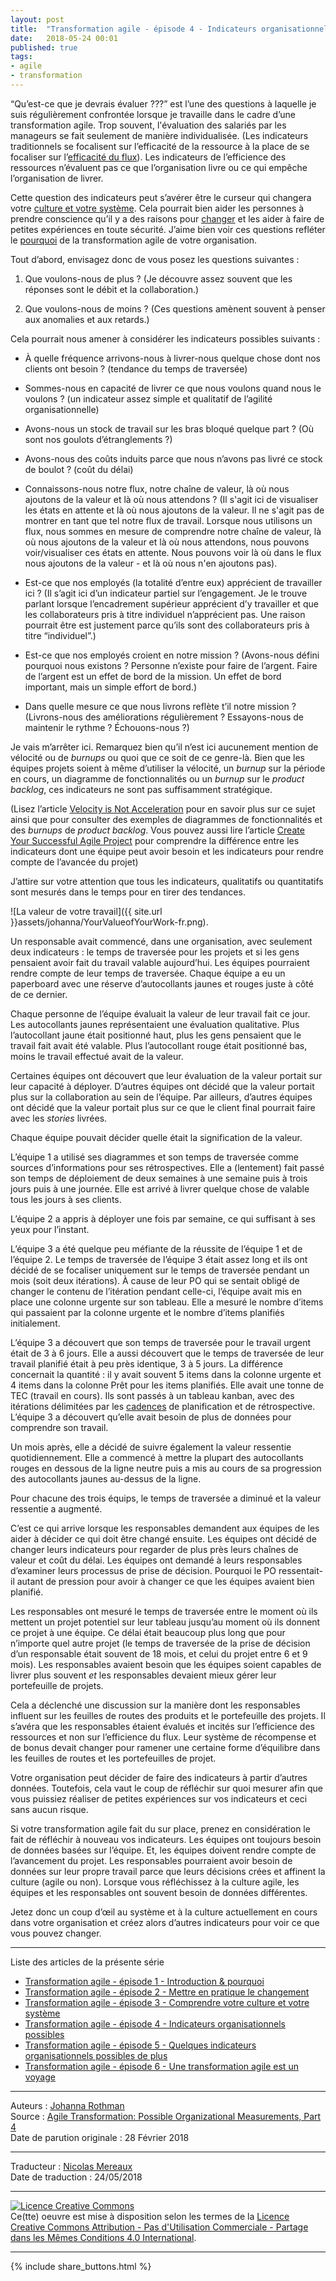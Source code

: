 ```yaml
---
layout: post
title:  "Transformation agile - épisode 4 - Indicateurs organisationnels possibles"
date:   2018-05-24 00:01
published: true
tags:
- agile
- transformation
---
```


“Qu’est-ce que je devrais évaluer ???” est l’une des questions à laquelle je suis régulièrement confrontée lorsque je travaille dans le cadre d’une transformation agile. Trop souvent, l'évaluation des salariés par les manageurs se fait seulement de manière individualisée. (Les indicateurs traditionnels se focalisent sur l’efficacité de la ressource à la place de se focaliser sur l’[efficacité du flux](http://www.jrothman.com/mpd/agile/2015/09/resource-efficiency-vs-flow-efficiency-part-5-how-flow-changes-everything/)). Les indicateurs de l’efficience des ressources n’évaluent pas ce que l’organisation livre ou ce qui empêche l’organisation de livrer.

Cette question des indicateurs peut s’avérer être le curseur qui changera votre [culture et votre système](http://www.jrothman.com/mpd/agile/2018/02/agile-transformation-see-system-culture-part-3/). Cela pourrait bien aider les personnes à prendre conscience qu’il y a des raisons pour [changer]((http://www.jrothman.com/mpd/agile/2018/02/agile-transformation-practice-change-part-2/)) et les aider à faire de petites expériences en toute sécurité. J’aime bien voir ces questions refléter le [pourquoi](http://www.jrothman.com/mpd/agile/2018/02/agile-transformation-introduction-answering-part1/) de la transformation agile de votre organisation.

Tout d’abord, envisagez donc de vous posez les questions suivantes :

1. Que voulons-nous de plus ? (Je découvre assez souvent que les réponses sont le débit et la collaboration.)

2. Que voulons-nous de moins ? (Ces questions amènent souvent à penser aux anomalies et aux retards.)

Cela pourrait nous amener à considérer les indicateurs possibles suivants :

* À quelle fréquence arrivons-nous à livrer-nous quelque chose dont nos clients ont besoin ? (tendance du temps de traversée)

* Sommes-nous en capacité de livrer ce que nous voulons quand nous le voulons ? (un indicateur assez simple et qualitatif de l’agilité organisationnelle)

* Avons-nous un stock de travail sur les bras bloqué quelque part ? (Où sont nos goulots d’étranglements ?)

* Avons-nous des coûts induits parce que nous n’avons pas livré ce stock de boulot ? (coût du délai)

* Connaissons-nous notre flux, notre chaîne de valeur, là où nous ajoutons de la valeur et là où nous attendons ? (Il s'agit ici de visualiser les états en attente et là où nous ajoutons de la valeur. Il ne s'agit pas de montrer en tant que tel notre flux de travail. Lorsque nous utilisons un flux, nous sommes en mesure de comprendre notre chaîne de valeur, là où nous ajoutons de la valeur et là où nous attendons, nous pouvons voir/visualiser ces états en attente. Nous pouvons voir là où dans le flux nous ajoutons de la valeur - et là où nous n'en ajoutons pas).

* Est-ce que nos employés (la totalité d’entre eux) apprécient de travailler ici ? (Il s’agit ici d’un indicateur partiel sur l’engagement. Je le trouve parlant lorsque l’encadrement supérieur apprécient d’y travailler et que les collaborateurs pris à titre individuel n’apprécient pas. Une raison pourrait être  est justement parce qu’ils sont des collaborateurs pris à titre “individuel”.)

* Est-ce que nos employés croient en notre mission ? (Avons-nous défini pourquoi nous existons ? Personne n’existe pour faire de l’argent. Faire de l’argent est un effet de bord de la mission. Un effet de bord important, mais un simple effort de bord.)

* Dans quelle mesure ce que nous livrons reflète t’il notre mission ? (Livrons-nous des améliorations régulièrement ? Essayons-nous de maintenir le rythme ? Échouons-nous ?)

Je vais m’arrêter ici. Remarquez bien qu’il n’est ici aucunement mention de vélocité ou de _burnups_ ou quoi que ce soit de ce genre-là. Bien que les équipes projets soient à même d’utiliser la vélocité, un _burnup_ sur la période en cours, un diagramme de fonctionnalités ou un _burnup_ sur le _product backlog_, ces indicateurs ne sont pas suffisamment stratégique.

(Lisez l’article [Velocity is Not Acceleration](http://www.jrothman.com/mpd/project-management/2016/05/velocity-is-not-acceleration/) pour en savoir plus sur ce sujet ainsi que pour consulter des exemples de diagrammes de fonctionnalités et des _burnups_ de _product backlog_. Vous pouvez aussi lire l’article [Create Your Successful Agile Project](http://www.jrothman.com/books/create-your-successful-agile-project-collaborate-measure-estimate-deliver/) pour comprendre la différence entre les indicateurs dont une équipe peut avoir besoin et les indicateurs pour rendre compte de l’avancée du projet)

J’attire sur votre attention que tous les indicateurs, qualitatifs ou quantitatifs sont mesurés dans le temps pour en tirer des tendances.

![La valeur de votre travail]({{ site.url }}assets/johanna/YourValueofYourWork-fr.png).

Un responsable avait commencé, dans une organisation, avec seulement deux indicateurs : le temps de traversée pour les projets et si les gens pensaient avoir fait du travail valable aujourd’hui. Les équipes pourraient rendre compte de leur temps de traversée. Chaque équipe a eu un paperboard avec une réserve d’autocollants jaunes et rouges juste à côté de ce dernier.

Chaque personne de l’équipe évaluait la valeur de leur travail fait ce jour. Les autocollants jaunes représentaient une évaluation qualitative. Plus l’autocollant jaune était positionné haut, plus les gens pensaient que le travail fait avait été valable. Plus l’autocollant rouge était positionné bas, moins le travail effectué avait de la valeur.

Certaines équipes ont découvert que leur évaluation de la valeur portait sur leur capacité à déployer. D’autres équipes ont décidé que la valeur portait plus sur la collaboration au sein de l’équipe. Par ailleurs, d’autres équipes ont décidé que la valeur portait plus sur ce que le client final pourrait faire avec les _stories_ livrées.

Chaque équipe pouvait décider quelle était la signification de la valeur.

L’équipe 1 a utilisé ses diagrammes et son temps de traversée comme sources d’informations pour ses rétrospectives. Elle a (lentement) fait passé son temps de déploiement de deux semaines à une semaine puis à trois jours puis à une journée. Elle est arrivé à livrer quelque chose de valable tous les jours à ses clients.

L’équipe 2 a appris à déployer une fois par semaine, ce qui suffisant à ses yeux pour l’instant.

L’équipe 3 a été quelque peu méfiante de la réussite de l’équipe 1 et de l’équipe 2. Le temps de traversée de l’équipe 3 était assez long et ils ont décidé de se focaliser uniquement sur le temps de traversée pendant un mois (soit deux itérations). À cause de leur PO qui se sentait obligé de changer le contenu de l’itération pendant celle-ci, l’équipe avait mis en place une colonne urgente sur son tableau. Elle a mesuré le nombre d’items qui passaient par la colonne urgente et le nombre d’items planifiés initialement.

L’équipe 3 a découvert que son temps de traversée pour le travail urgent était de 3 à 6 jours. Elle a aussi découvert que le temps de traversée de leur travail planifié était à peu près identique, 3 à 5 jours. La différence concernait la quantité : il y avait souvent 5 items dans la colonne urgente et 4 items dans la colonne Prêt pour les items planifiés. Elle avait une tonne de TEC (travail en cours). Ils sont passés à un tableau kanban, avec des itérations délimitées par les [cadences](http://www.jrothman.com/mpd/agile/2017/04/thinking-about-cadence-vs-iterations/) de planification et de rétrospective. L’équipe 3 a découvert qu’elle avait besoin de plus de données pour comprendre son travail.

Un mois après, elle a décidé de suivre également la valeur ressentie quotidiennement. Elle a commencé à mettre la plupart des autocollants rouges en dessous de la ligne neutre puis a mis au cours de sa progression des autocollants jaunes au-dessus de la ligne.

Pour chacune des trois équips, le temps de traversée a diminué et la valeur ressentie a augmenté.

C’est ce qui arrive lorsque les responsables demandent aux équipes de les aider à décider ce qui doit être changé ensuite. Les équipes ont décidé de changer leurs indicateurs pour regarder de plus près leurs chaînes de valeur et coût du délai. Les équipes ont demandé à leurs responsables d’examiner leurs processus de prise de décision. Pourquoi le PO ressentait-il autant de pression pour avoir à changer ce que les équipes avaient bien planifié.

Les responsables ont mesuré le temps de traversée entre le moment où ils mettent un projet potentiel sur leur tableau jusqu’au moment  où ils donnent ce projet à une équipe. Ce délai était beaucoup plus long que pour n’importe quel autre projet (le temps de traversée de la prise de décision d’un responsable était souvent de 18 mois, et celui du projet entre 6 et 9 mois). Les responsables avaient besoin que les équipes soient capables de livrer plus souvent _et_ les responsables devaient mieux gérer leur portefeuille de projets.

Cela a déclenché une discussion sur la manière dont les responsables influent sur les feuilles de routes des produits et le portefeuille des projets. Il s’avéra que les responsables étaient évalués et incités sur l’efficience des ressources et non sur l’efficience du flux. Leur système de récompense et de bonus devait changer pour ramener une certaine forme d’équilibre dans les feuilles de routes et les portefeuilles de projet.

Votre organisation peut décider de faire des indicateurs à partir  d’autres données. Toutefois, cela vaut le coup de réfléchir sur quoi mesurer afin que vous puissiez réaliser de petites expériences sur vos indicateurs et ceci sans aucun risque.

Si votre transformation agile fait du sur place, prenez en considération le fait de réfléchir à nouveau vos indicateurs. Les équipes ont toujours besoin de données basées sur l’équipe. Et, les équipes doivent rendre compte de l’avancement du projet. Les responsables pourraient avoir besoin de données sur leur propre travail parce que leurs décisions crées et affinent la culture (agile ou non).
Lorsque vous réfléchissez à la culture agile, les équipes et les responsables ont souvent besoin de données différentes.

Jetez donc un coup d’œil au système et à la culture actuellement en cours dans votre organisation et créez alors d’autres indicateurs pour voir ce que vous pouvez changer.

---

Liste des articles de la présente série

* [Transformation agile - épisode 1 - Introduction & pourquoi](http://www.les-traducteurs-agiles.org/2018/04/05/transformation-agile-pourquoi.html)
* [Transformation agile - épisode 2 - Mettre en pratique le changement](http://www.les-traducteurs-agiles.org/2018/04/12/transformation-agile-mettre-en-pratique-le-changement.html)
* [Transformation agile - épisode 3 - Comprendre votre culture et votre système](http://www.les-traducteurs-agiles.org/2018/05/02/transformation-agile-systeme-et-culture.html)
* [Transformation agile - épisode 4 - Indicateurs organisationnels possibles](http://www.les-traducteurs-agiles.org/2018/05/24/transformation-agile-indicateurs-organisationnels-possibles.html)
* [Transformation agile - épisode 5 - Quelques indicateurs organisationnels possibles de plus](http://www.les-traducteurs-agiles.org/2018/06/26/transformation-agile-episode-5-quelques-indicateurs-organisationnels-possibles-de-plus.html)
* [Transformation agile - épisode 6 - Une transformation agile est un voyage](http://www.les-traducteurs-agiles.org/2018/07/14/transformation-agile-episode-6-une-transformation-agile-est-un-voyage.html)


---
Auteurs : [Johanna Rothman](https://www.createadaptablelife.com/about)  
Source : [Agile Transformation: Possible Organizational Measurements, Part 4](https://www.jrothman.com/mpd/agile/2018/02/agile-transformation-possible-organizational-measurements-part-4/)  
Date de parution originale : 28 Février 2018  

---
Traducteur : [Nicolas Mereaux](http://www.les-traducteurs-agiles.org/traducteurs/)  
Date de traduction : 24/05/2018  

---

<a rel="license" href="http://creativecommons.org/licenses/by-nc-sa/4.0/"><img alt="Licence Creative Commons" style="border-width:0" src="http://i.creativecommons.org/l/by-nc-sa/4.0/88x31.png" /></a><br />Ce(tte) oeuvre est mise à disposition selon les termes de la <a rel="license" href="http://creativecommons.org/licenses/by-nc-sa/4.0/">Licence Creative Commons Attribution - Pas d'Utilisation Commerciale - Partage dans les Mêmes Conditions 4.0 International</a>.

---

{% include share_buttons.html %}
